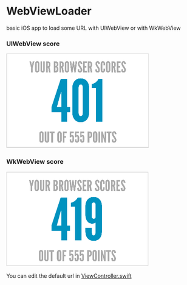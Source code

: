 # WebViewLoader

basic iOS app to load some URL with UIWebView or with WkWebView

### UIWebView score

![](./uiwebview.png)

### WkWebView score

![](./wkwebview.png)

You can edit the default url in [ViewController.swift](./WebViewLoader/ViewController.swift)
